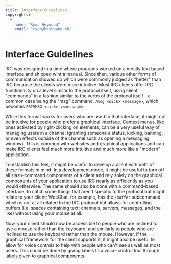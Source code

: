 ```yaml
---
title: Interface Guidelines
copyrights:
  -
    name: "Ryan Heywood"
    email: "ryan@hashbang.sh"
---
```


# Interface Guidelines

IRC was designed in a time where programs worked on a mostly text based
interface and shipped wiht a manual. Since then, various other forms of
communication showed up which were commonly judged as "better" than IRC because
the clients were more intuitive. Most IRC clients offer IRC functionality on a
level similar to the protocol itself, using client "commands" in a fashion
similar to the verbs of the protocol itself - a common case being the "msg"
command, `/msg <nick> <message>`, which becomes `PRIVMSG <nick> :<message>`.

While this format works for users who are used to that interface, it might not
be intuitive for people who prefer a graphical interface. Context menus, like
ones activated by right-clicking on elements, can be a very useful way of
managing users in a channel (granting someone a status, kicking, banning, or
even effects outside of the channel such as opening a messaging window). This
is common with websites and graphical applications and can make IRC clients
feel much more intuitive and much more like a "modern" application.

To establish this feel, it might be useful to develop a client with both of
these formats in mind. In a development mode, it might be useful to turn off
all slash-command components of a client and rely solely on the graphical
components of your application to use IRC nearly as efficiently as you would
otherwise. The same should also be done with a command-based interface, to
catch some things that aren't specific to the protocol but might relate to your
client; WeeChat, for example, has the `/buffer` subcommand which is not at all
related to the IRC protocol but allows for controlling buffers (i.e. spaces
containing text; channels, servers, messages, and the like) without using your
mouse at all.

Now, your client should now be accessible to people who are inclined to use a
mouse rather than the keyboard, and similarly to people who are inclined to use
the keyboard rather than the mouse. However, if the graphical framework for the
client supports it, it might also be useful to allow for voice controls to help
with people who can't see as well as most users. This could be done by giving
labels to a voice-control tool through labels given to graphical components.
